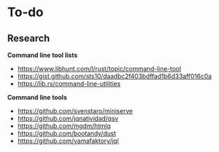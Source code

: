 # To-do

## Research

**Command line tool lists**

- <https://www.libhunt.com/l/rust/topic/command-line-tool>
- <https://gist.github.com/sts10/daadbc2f403bdffad1b6d33aff016c0a>
- <https://lib.rs/command-line-utilities>

**Command line tools**

- <https://github.com/svenstaro/miniserve>
- <https://github.com/jqnatividad/qsv>
- <https://github.com/mgdm/htmlq>
- <https://github.com/bootandy/dust>
- <https://github.com/yamafaktory/jql>

